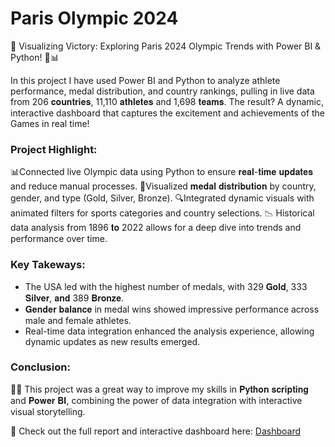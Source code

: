 # Paris Olympic 2024

🚀 Visualizing Victory: Exploring Paris 2024 Olympic Trends with Power BI & Python! 🏅📊

In this project I have used Power BI and Python to analyze athlete performance, medal distribution, and country rankings, pulling in live data from 206 𝐜𝐨𝐮𝐧𝐭𝐫𝐢𝐞𝐬, 11,110 𝐚𝐭𝐡𝐥𝐞𝐭𝐞𝐬 and 1,698 𝐭𝐞𝐚𝐦𝐬. The result? A dynamic, interactive dashboard that captures the excitement and achievements of the Games in real time!

### Project Highlight:

📊Connected live Olympic data using Python to ensure 𝐫𝐞𝐚𝐥-𝐭𝐢𝐦𝐞 𝐮𝐩𝐝𝐚𝐭𝐞𝐬 and reduce manual processes.
🏅Visualized 𝐦𝐞𝐝𝐚𝐥 𝐝𝐢𝐬𝐭𝐫𝐢𝐛𝐮𝐭𝐢𝐨𝐧 by country, gender, and type (Gold, Silver, Bronze).
🔍Integrated dynamic visuals with animated filters for sports categories and country selections.
📉 Historical data analysis from 1896 𝐭𝐨 2022 allows for a deep dive into trends and performance over time.

### Key Takeways:
- The USA led with the highest number of medals, with 329 𝐆𝐨𝐥𝐝, 333 𝐒𝐢𝐥𝐯𝐞𝐫, 𝐚𝐧𝐝 389 𝐁𝐫𝐨𝐧𝐳𝐞.
- 𝐆𝐞𝐧𝐝𝐞𝐫 𝐛𝐚𝐥𝐚𝐧𝐜𝐞 in medal wins showed impressive performance across male and female athletes.
- Real-time data integration enhanced the analysis experience, allowing dynamic updates as new results emerged.

### Conclusion: 
👨‍💻 This project was a great way to improve my skills in 𝐏𝐲𝐭𝐡𝐨𝐧 𝐬𝐜𝐫𝐢𝐩𝐭𝐢𝐧𝐠 and 𝐏𝐨𝐰𝐞𝐫 𝐁𝐈, combining the power of data integration with interactive visual storytelling.

🔗 Check out the full report and interactive dashboard here: [Dashboard](https://shorturl.at/hRLQv)
